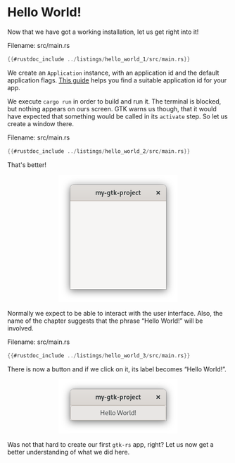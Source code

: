 # Hello World!

Now that we have got a working installation, let us get right into it!

<span class="filename">Filename: src/main.rs</span>

```rust ,no_run
{{#rustdoc_include ../listings/hello_world_1/src/main.rs}}
```
We create an `Application` instance, with an application id and the default application flags.
[This guide](https://wiki.gnome.org/HowDoI/ChooseApplicationID) helps you find a suitable application id for your app.

We execute `cargo run` in order to build and run it.
The terminal is blocked, but nothing appears on ours screen.
GTK warns us though, that it would have expected that something would be called in its `activate` step.
So let us create a window there.

<span class="filename">Filename: src/main.rs</span>

```rust ,no_run
{{#rustdoc_include ../listings/hello_world_2/src/main.rs}}
```
That's better!

<div style="text-align:center"><img src="images/hello_world_empty.png" /></div>

Normally we expect to be able to interact with the user interface.
Also, the name of the chapter suggests that the phrase “Hello World!” will be involved.

<span class="filename">Filename: src/main.rs</span>

```rust ,no_run
{{#rustdoc_include ../listings/hello_world_3/src/main.rs}}
```
There is now a button and if we click on it, its label becomes “Hello World!”.

<div style="text-align:center"><img src="images/hello_world_button.png" /></div>

Was not that hard to create our first `gtk-rs` app, right?
Let us now get a better understanding of what we did here.
